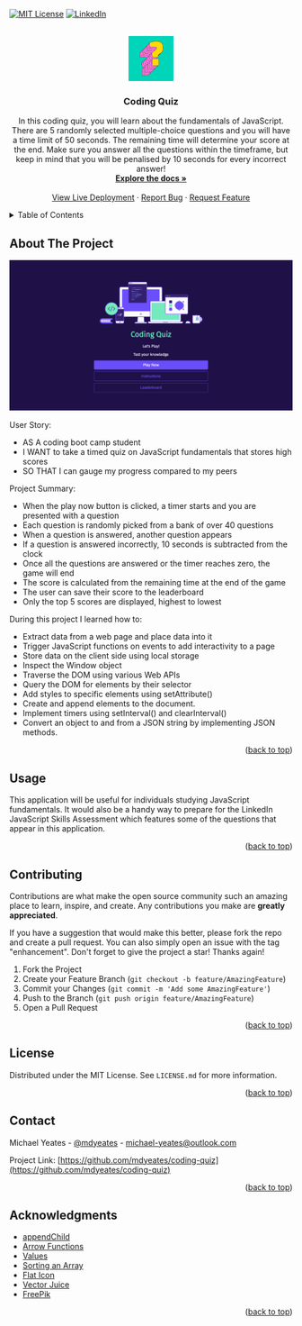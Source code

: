 [![MIT License][license-shield]][license-url]
[![LinkedIn][linkedin-shield]][linkedin-url]

<!-- PROJECT LOGO -->
<br />
<div align="center">
  <a href="https://github.com/mdyeates/coding-quiz">
    <img src="assets/images/readmelogo.jpg" alt="Logo" width="80" height="80">
  </a>

<h3 align="center">Coding Quiz</h3>

  <p align="center">
  In this coding quiz, you will learn about the fundamentals of JavaScript. There are 5 randomly selected multiple-choice questions and you will have a time limit of 50 seconds. The remaining time will determine your score at the end. Make sure you answer all the questions within the timeframe, but keep in mind that you will be penalised by 10 seconds for every incorrect answer!

<br />
<a href="https://github.com/mdyeates/coding-quiz"><strong>Explore the docs »</strong></a>
<br />
<br />
<a href="https://mdyeates.github.io/coding-quiz/">View Live Deployment</a>
·
<a href="https://github.com/mdyeates/coding-quiz/issues">Report Bug</a>
·
<a href="https://github.com/mdyeates/coding-quiz/issues">Request Feature</a>

  </p>
</div>

<!-- TABLE OF CONTENTS -->
<details>
  <summary>Table of Contents</summary>
  <ol>
    <li>
      <a href="#about-the-project">About The Project</a>
    </li>
        <li><a href="#usage">Usage</a></li>
    <li><a href="#contributing">Contributing</a></li>
    <li><a href="#license">License</a></li>
    <li><a href="#contact">Contact</a></li>
    <li><a href="#acknowledgments">Acknowledgments</a></li>
  </ol>
</details>

<!-- ABOUT THE PROJECT -->

## About The Project

[![Coding Quiz][product-screenshot]](https://mdyeates.github.io/coding-quiz/)

User Story:

- AS A coding boot camp student
- I WANT to take a timed quiz on JavaScript fundamentals that stores high scores
- SO THAT I can gauge my progress compared to my peers

Project Summary:

- When the play now button is clicked, a timer starts and you are presented with a question
- Each question is randomly picked from a bank of over 40 questions
- When a question is answered, another question appears
- If a question is answered incorrectly, 10 seconds is subtracted from the clock
- Once all the questions are answered or the timer reaches zero, the game will end
- The score is calculated from the remaining time at the end of the game
- The user can save their score to the leaderboard
- Only the top 5 scores are displayed, highest to lowest

During this project I learned how to:

- Extract data from a web page and place data into it
- Trigger JavaScript functions on events to add interactivity to a page
- Store data on the client side using local storage
- Inspect the Window object
- Traverse the DOM using various Web APIs
- Query the DOM for elements by their selector
- Add styles to specific elements using setAttribute()
- Create and append elements to the document.
- Implement timers using setInterval() and clearInterval()
- Convert an object to and from a JSON string by implementing JSON methods.

<p align="right">(<a href="#readme-top">back to top</a>)</p>

## Usage

This application will be useful for individuals studying JavaScript fundamentals. It would also be a handy way to prepare for the LinkedIn JavaScript Skills Assessment which features some of the questions that appear in this application.

<p align="right">(<a href="#readme-top">back to top</a>)</p>

<!-- CONTRIBUTING -->

## Contributing

Contributions are what make the open source community such an amazing place to learn, inspire, and create. Any contributions you make are **greatly appreciated**.

If you have a suggestion that would make this better, please fork the repo and create a pull request. You can also simply open an issue with the tag "enhancement".
Don't forget to give the project a star! Thanks again!

1. Fork the Project
2. Create your Feature Branch (`git checkout -b feature/AmazingFeature`)
3. Commit your Changes (`git commit -m 'Add some AmazingFeature'`)
4. Push to the Branch (`git push origin feature/AmazingFeature`)
5. Open a Pull Request

<p align="right">(<a href="#readme-top">back to top</a>)</p>

<!-- LICENSE -->

## License

Distributed under the MIT License. See `LICENSE.md` for more information.

<p align="right">(<a href="#readme-top">back to top</a>)</p>

<!-- CONTACT -->

## Contact

Michael Yeates - [@mdyeates](https://twitter.com/mdyeates) - michael-yeates@outlook.com

Project Link: [https://github.com/mdyeates/coding-quiz](https://github.com/mdyeates/coding-quiz)

<p align="right">(<a href="#readme-top">back to top</a>)</p>

<!-- ACKNOWLEDGMENTS -->

## Acknowledgments

- [appendChild](https://developer.mozilla.org/en-US/docs/Web/API/Node/appendChild)
- [Arrow Functions](https://www.w3schools.com/js/js_arrow_function.asp)
- [Values](https://stackoverflow.com/questions/11563638/how-do-i-get-the-value-of-text-input-field-using-javascript)
- [Sorting an Array](https://stackoverflow.com/questions/5876424/sort-array-of-objects)
- [Flat Icon](https://www.flaticon.com/free-icon/podium_548481?related_id=548440&origin=search)
- [Vector Juice](https://www.freepik.com/author/vectorjuice)
- [FreePik](https://www.freepik.com/free-vector/question-mark-layered-3d-vector-font_18919699.htm#query=quiz&position=31&from_view=search&track=sph)

<p align="right">(<a href="#readme-top">back to top</a>)</p>

<!-- MARKDOWN LINKS & IMAGES -->

[license-shield]: https://img.shields.io/github/license/mdyeates/coding-quiz.svg?style=for-the-badge
[license-url]: https://github.com/mdyeates/coding-quiz/blob/main/LICENSE
[linkedin-shield]: https://img.shields.io/badge/-LinkedIn-black.svg?style=for-the-badge&logo=linkedin&colorB=555
[linkedin-url]: https://linkedin.com/in/mdyeates
[product-screenshot]: assets/images/screenshot.png
